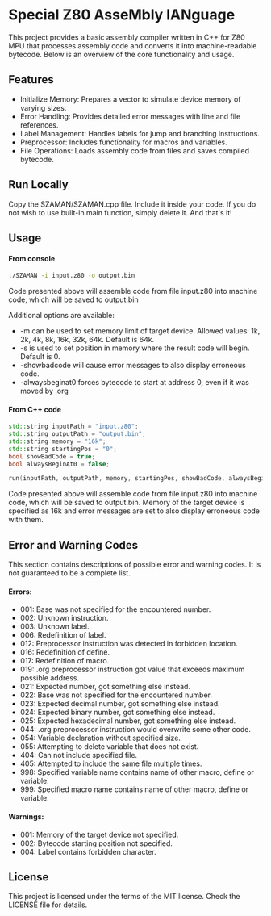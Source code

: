 
# Special Z80 AsseMbly lANguage

This project provides a basic assembly compiler written in C++ for Z80 MPU that processes assembly code and converts it into machine-readable bytecode. Below is an overview of the core functionality and usage.
## Features

- Initialize Memory: Prepares a vector to simulate device memory of varying sizes.
- Error Handling: Provides detailed error messages with line and file references.
- Label Management: Handles labels for jump and branching instructions.
- Preprocessor: Includes functionality for macros and variables.
- File Operations: Loads assembly code from files and saves compiled bytecode.


## Run Locally
Copy the SZAMAN/SZAMAN.cpp file. Include it inside your code. If you do not wish to use built-in main function, simply delete it. And that's it!
## Usage

#### From console
```bash
./SZAMAN -i input.z80 -o output.bin
```

Code presented above will assemble code from file input.z80 into machine code, which will be saved to output.bin

Additional options are available:
- -m can be used to set memory limit of target device. Allowed values: 1k, 2k, 4k, 8k, 16k, 32k, 64k. Default is 64k.
- -s is used to set position in memory where the result code will begin. Default is 0.
- -showbadcode will cause error messages to also display erroneous code.
- -alwaysbeginat0 forces bytecode to start at address 0, even if it was moved by .org

#### From C++ code
```c++
std::string inputPath = "input.z80";
std::string outputPath = "output.bin";
std::string memory = "16k";
std::string startingPos = "0";
bool showBadCode = true;
bool alwaysBeginAt0 = false;

run(inputPath, outputPath, memory, startingPos, showBadCode, alwaysBeginAt0);
```

Code presented above will assemble code from file input.z80 into machine code, which will be saved to output.bin. Memory of the target device is specified as 16k and error messages are set to also display erroneous code with them.

## Error and Warning Codes

This section contains descriptions of possible error and warning codes. It is not guaranteed to be a complete list.

#### Errors:
- 001: Base was not specified for the encountered number.
- 002: Unknown instruction.
- 003: Unknown label.
- 006: Redefinition of label.
- 012: Preprocessor instruction was detected in forbidden location.
- 016: Redefinition of define.
- 017: Redefinition of macro.
- 019: .org preprocessor instruction got value that exceeds maximum possible address.
- 021: Expected number, got something else instead.
- 022: Base was not specified for the encountered number.
- 023: Expected decimal number, got something else instead.
- 024: Expected binary number, got something else instead.
- 025: Expected hexadecimal number, got something else instead.
- 044: .org preprocessor instruction would overwrite some other code.
- 054: Variable declaration without specified size.
- 055: Attempting to delete variable that does not exist.
- 404: Can not include specified file.
- 405: Attempted to include the same file multiple times.
- 998: Specified variable name contains name of other macro, define or variable.
- 999: Specified macro name contains name of other macro, define or variable.

#### Warnings:
- 001: Memory of the target device not specified.
- 002: Bytecode starting position not specified.
- 004: Label contains forbidden character.
## License

This project is licensed under the terms of the MIT license. Check the LICENSE file for details.

